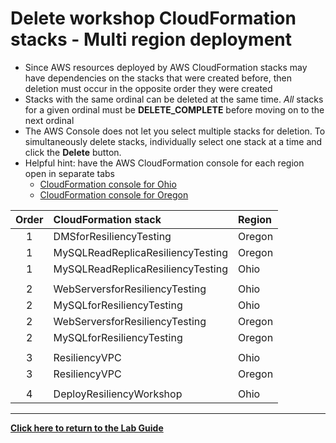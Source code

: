 # Delete workshop CloudFormation stacks - Multi region deployment

* Since AWS resources deployed by AWS CloudFormation stacks may have dependencies on the stacks that were created before, then deletion must occur in the opposite order they were created
* Stacks with the same ordinal can be deleted at the same time. _All_ stacks for a given ordinal must be **DELETE_COMPLETE** before moving on to the next ordinal
* The AWS Console does not let you select multiple stacks for deletion. To simultaneously delete stacks, individually select one stack at a time and click the **Delete** button.
* Helpful hint: have the AWS CloudFormation console for each region open in separate tabs
  * [CloudFormation console for Ohio](https://us-east-2.console.aws.amazon.com/cloudformation/home?region=us-east-2)
  * [CloudFormation console for Oregon](https://us-west-2.console.aws.amazon.com/cloudformation/home?region=us-west-2)

|Order|CloudFormation stack|Region|
|:---:|:---|:---|
|1|DMSforResiliencyTesting|Oregon|
|1|MySQLReadReplicaResiliencyTesting|Oregon|
|1|MySQLReadReplicaResiliencyTesting|Ohio|
|  |  |
|2|WebServersforResiliencyTesting|Ohio|
|2|MySQLforResiliencyTesting|Ohio|
|2|WebServersforResiliencyTesting|Oregon|
|2|MySQLforResiliencyTesting|Oregon|
|  |  |
|3|ResiliencyVPC|Ohio|
|3|ResiliencyVPC|Oregon|
|  |  |
|4|DeployResiliencyWorkshop|Ohio|

---
**[Click here to return to the Lab Guide](../Lab_Guide.md)**
